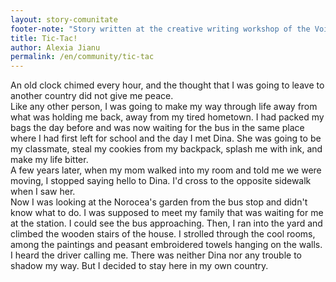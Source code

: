 ```yaml
---
layout: story-comunitate
footer-note: "Story written at the creative writing workshop of the Voice Your Place Summer School: Curtea de Argeș."
title: Tic-Tac!
author: Alexia Jianu
permalink: /en/community/tic-tac
---
```


An old clock chimed every hour, and the thought that I was going to leave to another country did not give me peace. <br>
Like any other person, I was going to make my way through life away from what was holding me back, away from my tired hometown. I had packed my bags the day before and was now waiting for the bus in the same place where I had first left for school and the day I met Dina. She was going to be my classmate, steal my cookies from my backpack, splash me with ink, and make my life bitter. <br>
A few years later, when my mom walked into my room and told me we were moving, I stopped saying hello to Dina. I'd cross to the opposite sidewalk when I saw her. <br>
Now I was looking at the Norocea's garden from the bus stop and didn't know what to do. I was supposed to meet my family that was waiting for me at the station. I could see the bus approaching. Then, I ran into the yard and climbed the wooden stairs of the house. I strolled through the cool rooms, among the paintings and peasant embroidered towels hanging on the walls. I heard the driver calling me. There was neither Dina nor any trouble to shadow my way. But I decided to stay here in my own country.
